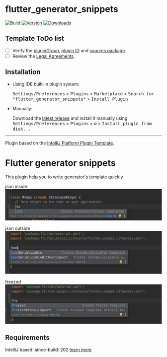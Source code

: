 # flutter_generator_snippets

![Build](https://github.com/tbm98/flutter_generator_snippets/workflows/Build/badge.svg)
[![Version](https://img.shields.io/jetbrains/plugin/v/15774.svg)](https://plugins.jetbrains.com/plugin/15774)
[![Downloads](https://img.shields.io/jetbrains/plugin/d/15774.svg)](https://plugins.jetbrains.com/plugin/15774)

## Template ToDo list
- [ ] Verify the [pluginGroup](/gradle.properties), [plugin ID](/src/main/resources/META-INF/plugin.xml) and [sources package](/src/main/kotlin).
- [ ] Review the [Legal Agreements](https://plugins.jetbrains.com/docs/marketplace/legal-agreements.html).

## Installation

- Using IDE built-in plugin system:
  
  <kbd>Settings/Preferences</kbd> > <kbd>Plugins</kbd> > <kbd>Marketplace</kbd> > <kbd>Search for "flutter_generator_snippets"</kbd> >
  <kbd>Install Plugin</kbd>
  
- Manually:

  Download the [latest release](https://github.com/tbm98/flutter_generator_snippets/releases/latest) and install it manually using
  <kbd>Settings/Preferences</kbd> > <kbd>Plugins</kbd> > <kbd>⚙️</kbd> > <kbd>Install plugin from disk...</kbd>


---
Plugin based on the [IntelliJ Platform Plugin Template][template].

[template]: https://github.com/JetBrains/intellij-platform-plugin-template
# Flutter generator snippets

This plugin help you to write generator's template quickly

json inside
![json-inside](demo/json-inside.png)

json outside
![json-inside](demo/json-outside.png)

freezed
![json-inside](demo/freezed.png)
## Requirements

IntelliJ based: since-build: 202 [learn more](https://www.jetbrains.org/intellij/sdk/docs/basics/getting_started/build_number_ranges.html)